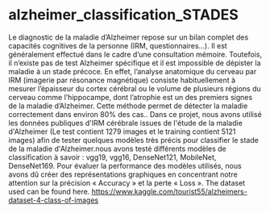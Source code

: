 # alzheimer_classification_STADES


Le diagnostic de la maladie d’Alzheimer repose sur un bilan complet des capacités cognitives de la personne (IRM, questionnaires…). Il est généralement effectué dans le cadre d’une consultation mémoire. Toutefois, il n’existe pas de test Alzheimer spécifique et il est impossible de dépister la maladie à un stade précoce. En effet, l’analyse anatomique du cerveau par IRM (imagerie par résonance magnétique) consiste habituellement à mesurer l’épaisseur du cortex cérébral ou le volume de plusieurs régions du cerveau comme l’hippocampe, dont l’atrophie est un des premiers signes de la maladie d’Alzheimer. Cette méthode permet de détecter la maladie correctement dans environ 80% des cas.. Dans ce projet, nous avons utilisé les données publiques d'IRM cérébrale issues de l'étude de la maladie d'Alzheimer (Le test contient 1279 images et le training contient 5121 images) afin de tester quelques modèles très précis pour classifier le stade de la maladie d'Alzheimer.nous avons testé différents modèles de classification à savoir : vgg19, vgg16, DenseNet121, MobileNet, DenseNet169.  Pour évaluer la performance des modèles utilisés, nous avons dû créer des représentations graphiques en concentrant notre attention sur la précision « Accuracy » et la perte « Loss ». 
The dataset used can be found here. https://www.kaggle.com/tourist55/alzheimers-dataset-4-class-of-images
